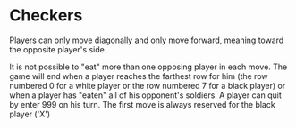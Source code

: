 # Checkers
Players can only move diagonally and only move forward, meaning toward the opposite player's side.

It is not possible to "eat" more than one opposing player in each move.
The game will end when a player reaches the farthest row for him (the row numbered 0 for a white player or the row numbered 7 for a black player)
or when a player has "eaten" all of his opponent's soldiers.
A player can quit by enter 999 on his turn.
The first move is always reserved for the black player ('X')
